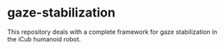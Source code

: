 gaze-stabilization
==================

This repository deals with a complete framework for gaze stabilization in the iCub humanoid robot.
